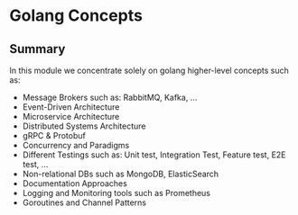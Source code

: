 # Golang Concepts


## Summary
In this module we concentrate solely on golang higher-level concepts such as:

- Message Brokers such as: RabbitMQ, Kafka, ...
- Event-Driven Architecture
- Microservice Architecture
- Distributed Systems Architecture
- gRPC & Protobuf
- Concurrency and Paradigms
- Different Testings such as: Unit test, Integration Test, Feature test, E2E test, ...
- Non-relational DBs such as MongoDB, ElasticSearch
- Documentation Approaches
- Logging and Monitoring tools such as Prometheus
- Goroutines and Channel Patterns